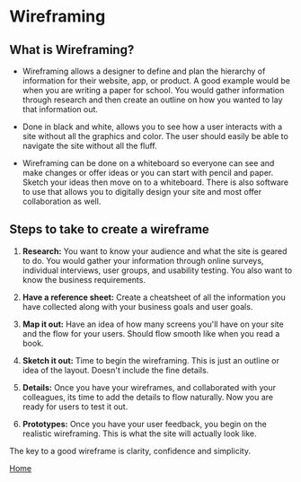 # Wireframing

## What is Wireframing?

* Wireframing allows a designer to define and plan the hierarchy of information for their website, app, or product. A good example would be when you are writing a paper for school. You would gather information through research and then create an outline on how you wanted to lay that information out.

* Done in black and white, allows you to see how a user interacts with a site without all the graphics and color. The user should easily be able to navigate the site without all the fluff.

* Wireframing can be done on a whiteboard so everyone can see and make changes or offer ideas or you can start with pencil and paper. Sketch your ideas then move on to a whiteboard. There is also software to use that allows you to digitally design your site and most offer collaboration as well.

## Steps to take to create a wireframe

1. **Research:** You want to know your audience and what the site is geared to do. You would gather your information through online surveys, individual interviews, user groups, and usability testing. You also want to know the business requirements.

2. **Have a reference sheet:** Create a cheatsheet of all the information you have collected along with your business goals and user goals.

3. **Map it out:** Have an idea of how many screens you'll have on your site and the flow for your users. Should flow smooth like when you read a book.

4. **Sketch it out:** Time to begin the wireframing. This is just an outline or idea of the layout. Doesn't include the fine details.

5. **Details:** Once you have your wireframes, and collaborated with your colleagues, its time to add the details to flow naturally. Now you are ready for users to test it out.

6. **Prototypes:** Once you have your user feedback, you begin on the realistic wireframing. This is what the site will actually look like.

The key to a good wireframe is clarity, confidence and simplicity.

[Home](https://cquinn21.github.io/.github.io-reading-notes/index)
